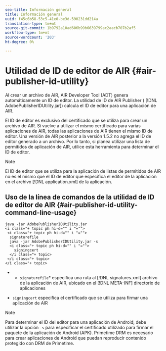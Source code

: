 ```yaml
---
seo-title: Información general
title: Información general
uuid: f45c6b58-53c5-41e0-be3d-590231dd214a
translation-type: tm+mt
source-git-commit: 1b9792a10ad606b99b6639799ac2aacb707b2af5
workflow-type: tm+mt
source-wordcount: '203'
ht-degree: 0%

---
```



# Utilidad de ID de editor de AIR {#air-publisher-id-utility}

Al crear un archivo de AIR, AIR Developer Tool (ADT) genera automáticamente un ID de editor. La utilidad de ID de AIR Publisher ( [!DNL AdobePublisherIDUtility.jar]) calcula el ID de editor para una aplicación de AIR.

El ID de editor es exclusivo del certificado que se utiliza para crear un archivo de AIR. Si vuelve a utilizar el mismo certificado para varias aplicaciones de AIR, todas las aplicaciones de AIR tienen el mismo ID de editor. Una versión de AIR posterior a la versión 1.5.2 no agrega el ID de editor generado a un archivo. Por lo tanto, si planea utilizar una lista de permitidos de aplicación de AIR, utilice esta herramienta para determinar el ID de editor.

>[!NOTE]
>
>El ID de editor que se utiliza para la aplicación de listas de permitidos de AIR no es el mismo que el ID de editor que especifica el editor de la aplicación en el archivo [!DNL application.xml] de la aplicación.

## Uso de la línea de comandos de la utilidad de ID de editor de AIR {#air-publisher-id-utility-command-line-usage}

```
java -jar AdobePublisherIDUtility.jar 
<i class="+ topic ph hi-d="" i "="">
 <i class="+ topic ph hi-d="" i "="">
  signaturefile 
  java -jar AdobePublisherIDUtility.jar -s 
  <i class="+ topic ph hi-d="" i "="">
    signingcert
  </i class="+ topic>
 </i class="+ topic>
</i class="+ topic>
```

* 
   * `signaturefile`* especifica una ruta al  [!DNL signatures.xml] archivo de la aplicación de AIR, ubicado en el  [!DNL META-INF] directorio de aplicaciones

* `signingcert` especifica el certificado que se utiliza para firmar una aplicación de AIR

>[!NOTE]
>
>Para determinar el ID del editor para una aplicación de Android, debe utilizar la opción `-s` para especificar el certificado utilizado para firmar el paquete de la aplicación de Android (APK). Primetime DRM es necesario para crear aplicaciones de Android que puedan reproducir contenido protegido con DRM de Primetime.
